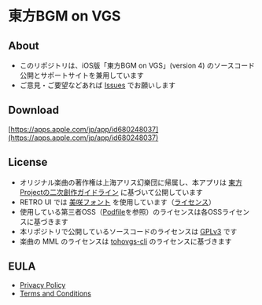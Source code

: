 # 東方BGM on VGS

## About

- このリポジトリは、iOS版「東方BGM on VGS」(version 4) のソースコード公開とサポートサイトを兼用しています
- ご意見・ご要望などあれば [Issues](https://github.com/suzukiplan/tohovgs4-ios/issues) でお願いします

## Download

[https://apps.apple.com/jp/app/id680248037](https://apps.apple.com/jp/app/id680248037)

## License

- オリジナル楽曲の著作権は上海アリス幻樂団に帰属し、本アプリは [東方Projectの二次創作ガイドライン](https://touhou-project.news/guideline/) に基づいて公開しています
- RETRO UI では [美咲フォント](https://littlelimit.net/misaki.htm) を使用しています（[ライセンス](https://littlelimit.net/font.htm#license)）
- 使用している第三者OSS（[Podfile](https://github.com/suzukiplan/tohovgs4-ios/blob/master/Podfile)を参照）のライセンスは各OSSライセンスに基づきます
- 本リポジトリで公開しているソースコードのライセンスは [GPLv3](LICENSE.txt) です
- 楽曲の MML のライセンスは [tohovgs-cli](https://github.com/suzukiplan/tohovgs-cli) のライセンスに基づきます

## EULA

- [Privacy Policy](privacy.html)
- [Terms and Conditions](terms.html)

